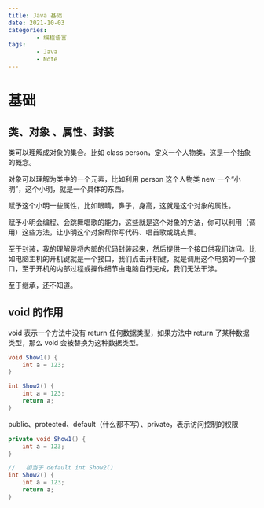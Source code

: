 ```yaml
---
title: Java 基础
date: 2021-10-03
categories:
        - 编程语言
tags:
        - Java
        - Note
---
```


# 基础

## 类、对象 、属性、封装

类可以理解成对象的集合。比如 class person，定义一个人物类，这是一个抽象的概念。

对象可以理解为类中的一个元素，比如利用 person 这个人物类 new 一个“小明”，这个小明，就是一个具体的东西。

赋予这个小明一些属性，比如眼睛，鼻子，身高，这就是这个对象的属性。

赋予小明会编程、会跳舞唱歌的能力，这些就是这个对象的方法，你可以利用（调用）这些方法，让小明这个对象帮你写代码、唱首歌或跳支舞。

至于封装，我的理解是将内部的代码封装起来，然后提供一个接口供我们访问。比如电脑主机的开机键就是一个接口，我们点击开机键，就是调用这个电脑的一个接口，至于开机的内部过程或操作细节由电脑自行完成，我们无法干涉。

至于继承，还不知道。

## void 的作用

void 表示一个方法中没有 return 任何数据类型，如果方法中 return 了某种数据类型，那么 void 会被替换为这种数据类型。

```java
void Show1() {
    int a = 123;
}

int Show2() {
    int a = 123;
    return a;
}
```

public、protected、default（什么都不写）、private，表示访问控制的权限

```java
private void Show1() {
    int a = 123;
}

//   相当于 default int Show2()
int Show2() {
    int a = 123;
    return a;
}
```
